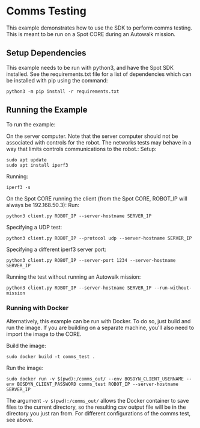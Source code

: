 <!--
Copyright (c) 2022 Boston Dynamics, Inc.  All rights reserved.

Downloading, reproducing, distributing or otherwise using the SDK Software
is subject to the terms and conditions of the Boston Dynamics Software
Development Kit License (20191101-BDSDK-SL).
-->

# Comms Testing
This example demonstrates how to use the SDK to perform comms testing.
This is meant to be run on a Spot CORE during an Autowalk mission.

## Setup Dependencies
This example needs to be run with python3, and have the Spot SDK installed. See the requirements.txt file for a list of dependencies which can be installed with pip using the command:
```
python3 -m pip install -r requirements.txt
```

## Running the Example
To run the example:

On the server computer. Note that the server computer should not be associated with controls for the robot. The networks tests may behave in a way that limits controls communications to the robot.:
Setup:
```
sudo apt update
sudo apt install iperf3
```

Running:
```
iperf3 -s
```

On the Spot CORE running the client (from the Spot CORE, ROBOT_IP will always be 192.168.50.3):
Run:
```
python3 client.py ROBOT_IP --server-hostname SERVER_IP
```

Specifying a UDP test:
```
python3 client.py ROBOT_IP --protocol udp --server-hostname SERVER_IP
```

Specifying a different iperf3 server port:
```
python3 client.py ROBOT_IP --server-port 1234 --server-hostname SERVER_IP
```

Running the test without running an Autowalk mission:
```
python3 client.py ROBOT_IP --server-hostname SERVER_IP --run-without-mission
```

### Running with Docker
Alternatively, this example can be run with Docker. To do so, just build and run the image.
If you are building on a separate machine, you'll also need to import the image to the CORE.

Build the image:
```
sudo docker build -t comms_test .
```

Run the image:
```
sudo docker run -v $(pwd):/comms_out/ --env BOSDYN_CLIENT_USERNAME --env BOSDYN_CLIENT_PASSWORD comms_test ROBOT_IP --server-hostname SERVER_IP
```

The argument `-v $(pwd):/comms_out/` allows the Docker container to save files to the current directory, so the resulting csv output file will be in the directory you just ran from. For different configurations of the comms test, see above.

